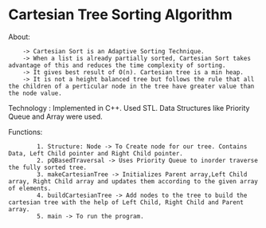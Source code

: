 # Cartesian Tree Sorting Algorithm

About: 
    
        -> Cartesian Sort is an Adaptive Sorting Technique.
        -> When a list is already partially sorted, Cartesian Sort takes advantage of this and reduces the time complexity of sorting.
        -> It gives best result of O(n). Cartesian tree is a min heap.
        -> It is not a height balanced tree but follows the rule that all the children of a perticular node in the tree have greater value than the node value.

Technology : Implemented in C++. Used STL. Data Structures like Priority Queue and Array were used.

Functions:

            1. Structure: Node -> To Create node for our tree. Contains Data, Left Child pointer and Right Child pointer.
            2. pQBasedTraversal -> Uses Priority Queue to inorder traverse the fully sorted tree.
            3. makeCartesianTree -> Initializes Parent array,Left Child array, Right Child array and updates them according to the given array of elements.
            4. buildCartesianTree -> Add nodes to the tree to build the cartesian tree with the help of Left Child, Right Child and Parent array.
            5. main -> To run the program.
                        
